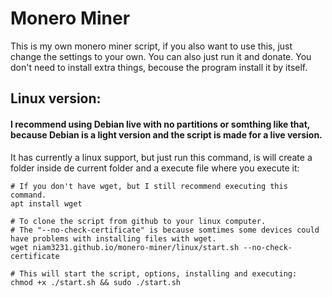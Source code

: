 # Monero Miner

This is my own monero miner script, if you also want to use this, just change the settings to your own. You can also just run it and donate.
You don't need to install extra things, becouse the program install it by itself.

## Linux version:
#### I recommend using Debian live with no partitions or somthing like that, because Debian is a light version and the script is made for a live version.
It has currently a linux support, but just run this command, is will create a folder inside de current folder and a execute file where you execute it:

```
# If you don't have wget, but I still recommend executing this command.
apt install wget

# To clone the script from github to your linux computer.
# The "--no-check-certificate" is because somtimes some devices could have problems with installing files with wget.
wget niam3231.github.io/monero-miner/linux/start.sh --no-check-certificate

# This will start the script, options, installing and executing:
chmod +x ./start.sh && sudo ./start.sh
```
